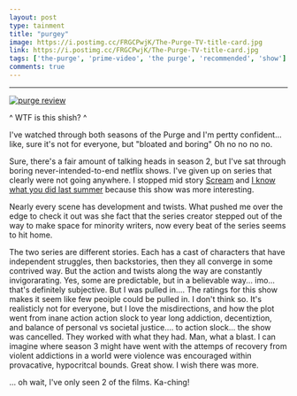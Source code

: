 ```yaml
---
layout: post
type: tainment
title: "purgey"
image: https://i.postimg.cc/FRGCPwjK/The-Purge-TV-title-card.jpg
link: https://i.postimg.cc/FRGCPwjK/The-Purge-TV-title-card.jpg
tags: ['the-purge', 'prime-video', 'the purge', 'recommended', 'show']
comments: true
---
```


---

[![purge review](https://i.postimg.cc/05954mqM/Screenshot-2021-11-04-221253.png)](https://i.postimg.cc/05954mqM/Screenshot-2021-11-04-221253.png)

^ WTF is this shish? ^

I've watched through both seasons of the Purge and I'm pertty confident... like, sure it's not for everyone, but "bloated and boring" Oh no no no no.

Sure, there's a fair amount of talking heads in season 2, but I've sat through boring never-intended-to-end netflix shows. I've given up on series that clearly were not going anywhere.  I stopped mid story [Scream](https://en.wikipedia.org/wiki/Scream_(TV_series)) and [I know what you did last summer](https://en.wikipedia.org/wiki/I_Know_What_You_Did_Last_Summer_(TV_series)) because this show was more interesting.

Nearly every scene has development and twists.  What pushed me over the edge to check it out was she fact that the series creator stepped out of the way to make space for minority writers, now every beat of the series seems to hit home.  

The two series are different stories. Each has a cast of characters that have independent struggles, then backstories, then they all converge in some contrived way.  But the action and twists along the way are constantly invigorarating.  Yes, some are predictable, but in a believable way... imo... that's definitely subjective.  But I was pulled in.... The ratings for this show makes it seem like few peoiple could be pulled in.  I don't think so.  It's realisticly not for everyone, but I love the misdirections, and how the plot went from inane action action slock to year long addiction, decentiztion, and balance of personal vs societal justice.... to action slock... the show was cancelled.  They worked with what they had.  Man, what a blast.  I can imagine where season 3 might have went with the attemps of recovery from violent addictions in a world were violence was encouraged within provacative, hypocritcal bounds.  Great show.  I wish there was more.

... oh wait, I've only seen 2 of the films.  Ka-ching!

